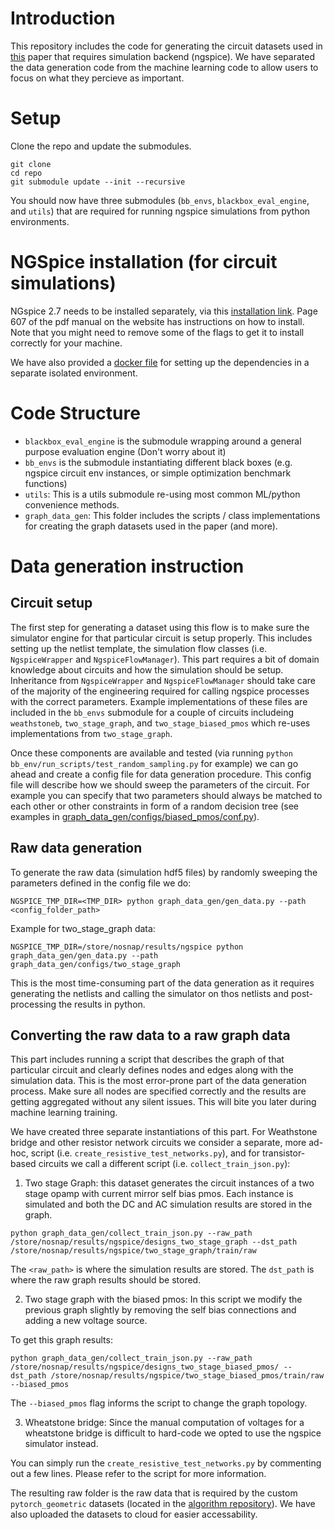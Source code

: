 
# Introduction
This repository includes the code for generating the circuit datasets used in [this](link) paper that requires simulation backend (ngspice).
We have separated the data generation code from the machine learning code to allow users to focus on what they percieve as important.

# Setup 

Clone the repo and update the submodules.

```
git clone
cd repo
git submodule update --init --recursive
```

You should now have three submodules (`bb_envs`, `blackbox_eval_engine`, and `utils`) that are required for running ngspice simulations from python environments.

# NGSpice installation (for circuit simulations)
NGspice 2.7 needs to be installed separately, via this [installation link](https://sourceforge.net/projects/ngspice/files/ng-spice-rework/old-releases/27/). Page 607 of the pdf manual on the website has instructions on how to install. Note that you might need to remove some of the flags to get it to install correctly for your machine.

We have also provided a [docker file](https://github.com/kouroshHakha/circuit-fewshot/blob/master/docker/DockerFile) for setting up the dependencies in a separate isolated environment. 



# Code Structure
- `blackbox_eval_engine` is the submodule wrapping around a general purpose evaluation engine 
(Don't worry about it)
- `bb_envs` is the submodule instantiating different black boxes (e.g. ngspice circuit env instances, 
or simple optimization benchmark functions)
- `utils`: This is a utils submodule re-using most common ML/python convenience methods. 
- `graph_data_gen`: This folder includes the scripts / class implementations for creating the graph datasets used in the paper (and more).

# Data generation instruction

## Circuit setup
The first step for generating a dataset using this flow is to make sure the simulator engine for that particular circuit is setup properly. 
This includes setting up the netlist template, the simulation flow classes (i.e. `NgspiceWrapper` and `NgspiceFlowManager`). 
This part requires a bit of domain knowledge about circuits and how the simulation should be setup. 
Inheritance from `NgspiceWrapper` and `NgspiceFlowManager` should take care of the majority of the engineering required for calling ngspice processes with the correct parameters. 
Example implementations of these files are included in the `bb_envs` submodule for a couple of circuits includeing `weathstoneb`, `two_stage_graph`, and `two_stage_biased_pmos` which re-uses implementations from `two_stage_graph`.

Once these components are available and tested (via running `python bb_env/run_scripts/test_random_sampling.py` for example) we can go ahead and create a config file for data generation procedure. This config file will describe how we should sweep the parameters of the circuit. For example you can specify that two parameters should always be matched to each other or other constraints in form of a random decision tree (see examples in [graph_data_gen/configs/biased_pmos/conf.py](https://github.com/kouroshHakha/circuit-fewshot/blob/master/graph_data_gen/configs/biased_pmos/conf.py)).

## Raw data generation
To generate the raw data (simulation hdf5 files) by randomly sweeping the parameters defined in the config file we do:

```
NGSPICE_TMP_DIR=<TMP_DIR> python graph_data_gen/gen_data.py --path <config_folder_path>
```

Example for two_stage_graph data:
```
NGSPICE_TMP_DIR=/store/nosnap/results/ngspice python graph_data_gen/gen_data.py --path graph_data_gen/configs/two_stage_graph
```

This is the most time-consuming part of the data generation as it requires generating the netlists and calling the simulator on thos netlists and post-processing the results in python. 

## Converting the raw data to a raw graph data 
This part includes running a script that describes the graph of that particular circuit and clearly defines nodes and edges along with the simulation data. This is the most error-prone part of the data generation process. Make sure all nodes are specified correctly and the results are getting aggregated without any silent issues. This will bite you later during machine learning training.

We have created three separate instantiations of this part. For Weathstone bridge and other resistor network circuits we consider a separate, more ad-hoc, script (i.e. `create_resistive_test_networks.py`), and for transistor-based circuits we call a different script (i.e. `collect_train_json.py`):

1) Two stage Graph: this dataset generates the circuit instances of a two stage opamp with current mirror self bias pmos. Each instance is simulated and both the DC and AC simulation results are stored in the graph. 

```
python graph_data_gen/collect_train_json.py --raw_path /store/nosnap/results/ngspice/designs_two_stage_graph --dst_path /store/nosnap/results/ngspice/two_stage_graph/train/raw
```

The `<raw_path>` is where the simulation results are stored. The `dst_path` is where the raw graph results should be stored.

2) Two stage graph with the biased pmos: In this script we modify the previous graph slightly by removing the self bias connections and adding a new voltage source. 

To get this graph results:
```
python graph_data_gen/collect_train_json.py --raw_path /store/nosnap/results/ngspice/designs_two_stage_biased_pmos/ --dst_path /store/nosnap/results/ngspice/two_stage_biased_pmos/train/raw --biased_pmos
```

The `--biased_pmos` flag informs the script to change the graph topology.

3) Wheatstone bridge: Since the manual computation of voltages for a wheatstone bridge is difficult to hard-code we opted to use the ngspice simulator instead. 

You can simply run the `create_resistive_test_networks.py` by commenting out a few lines. Please refer to the script for more information.

The resulting raw folder is the raw data that is required by the custom `pytorch_geometric` datasets (located in the [algorithm repository](link)). We have also uploaded the datasets to cloud for easier accessability.
